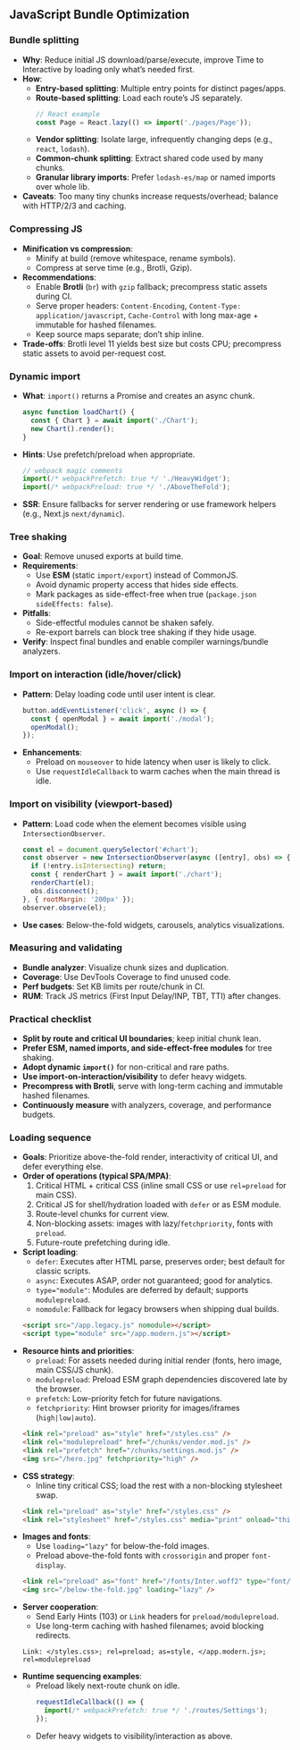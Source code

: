 ## JavaScript Bundle Optimization

### Bundle splitting
- **Why**: Reduce initial JS download/parse/execute, improve Time to Interactive by loading only what’s needed first.
- **How**:
  - **Entry-based splitting**: Multiple entry points for distinct pages/apps.
  - **Route-based splitting**: Load each route’s JS separately.
    ```js
    // React example
    const Page = React.lazy(() => import('./pages/Page'));
    ```
  - **Vendor splitting**: Isolate large, infrequently changing deps (e.g., `react`, `lodash`).
  - **Common-chunk splitting**: Extract shared code used by many chunks.
  - **Granular library imports**: Prefer `lodash-es/map` or named imports over whole lib.
- **Caveats**: Too many tiny chunks increase requests/overhead; balance with HTTP/2/3 and caching.

### Compressing JS
- **Minification vs compression**:
  - Minify at build (remove whitespace, rename symbols).
  - Compress at serve time (e.g., Brotli, Gzip).
- **Recommendations**:
  - Enable **Brotli** (`br`) with `gzip` fallback; precompress static assets during CI.
  - Serve proper headers: `Content-Encoding`, `Content-Type: application/javascript`, `Cache-Control` with long max-age + immutable for hashed filenames.
  - Keep source maps separate; don’t ship inline.
- **Trade-offs**: Brotli level 11 yields best size but costs CPU; precompress static assets to avoid per-request cost.

### Dynamic import
- **What**: `import()` returns a Promise and creates an async chunk.
  ```js
  async function loadChart() {
    const { Chart } = await import('./Chart');
    new Chart().render();
  }
  ```
- **Hints**: Use prefetch/preload when appropriate.
  ```js
  // webpack magic comments
  import(/* webpackPrefetch: true */ './HeavyWidget');
  import(/* webpackPreload: true */ './AboveTheFold');
  ```
- **SSR**: Ensure fallbacks for server rendering or use framework helpers (e.g., Next.js `next/dynamic`).

### Tree shaking
- **Goal**: Remove unused exports at build time.
- **Requirements**:
  - Use **ESM** (static `import/export`) instead of CommonJS.
  - Avoid dynamic property access that hides side effects.
  - Mark packages as side-effect-free when true (`package.json` `sideEffects: false`).
- **Pitfalls**:
  - Side-effectful modules cannot be shaken safely.
  - Re-export barrels can block tree shaking if they hide usage.
- **Verify**: Inspect final bundles and enable compiler warnings/bundle analyzers.

### Import on interaction (idle/hover/click)
- **Pattern**: Delay loading code until user intent is clear.
  ```js
  button.addEventListener('click', async () => {
    const { openModal } = await import('./modal');
    openModal();
  });
  ```
- **Enhancements**:
  - Preload on `mouseover` to hide latency when user is likely to click.
  - Use `requestIdleCallback` to warm caches when the main thread is idle.

### Import on visibility (viewport-based)
- **Pattern**: Load code when the element becomes visible using `IntersectionObserver`.
  ```js
  const el = document.querySelector('#chart');
  const observer = new IntersectionObserver(async ([entry], obs) => {
    if (!entry.isIntersecting) return;
    const { renderChart } = await import('./chart');
    renderChart(el);
    obs.disconnect();
  }, { rootMargin: '200px' });
  observer.observe(el);
  ```
- **Use cases**: Below-the-fold widgets, carousels, analytics visualizations.

### Measuring and validating
- **Bundle analyzer**: Visualize chunk sizes and duplication.
- **Coverage**: Use DevTools Coverage to find unused code.
- **Perf budgets**: Set KB limits per route/chunk in CI.
- **RUM**: Track JS metrics (First Input Delay/INP, TBT, TTI) after changes.

### Practical checklist
- **Split by route and critical UI boundaries**; keep initial chunk lean.
- **Prefer ESM, named imports, and side-effect-free modules** for tree shaking.
- **Adopt dynamic `import()`** for non-critical and rare paths.
- **Use import-on-interaction/visibility** to defer heavy widgets.
- **Precompress with Brotli**, serve with long-term caching and immutable hashed filenames.
- **Continuously measure** with analyzers, coverage, and performance budgets.

### Loading sequence
- **Goals**: Prioritize above-the-fold render, interactivity of critical UI, and defer everything else.
- **Order of operations (typical SPA/MPA)**:
  1) Critical HTML + critical CSS (inline small CSS or use `rel=preload` for main CSS).
  2) Critical JS for shell/hydration loaded with `defer` or as ESM module.
  3) Route-level chunks for current view.
  4) Non-blocking assets: images with lazy/`fetchpriority`, fonts with `preload`.
  5) Future-route prefetching during idle.
- **Script loading**:
  - `defer`: Executes after HTML parse, preserves order; best default for classic scripts.
  - `async`: Executes ASAP, order not guaranteed; good for analytics.
  - `type="module"`: Modules are deferred by default; supports `modulepreload`.
  - `nomodule`: Fallback for legacy browsers when shipping dual builds.
  ```html
  <script src="/app.legacy.js" nomodule></script>
  <script type="module" src="/app.modern.js"></script>
  ```
- **Resource hints and priorities**:
  - `preload`: For assets needed during initial render (fonts, hero image, main CSS/JS chunk).
  - `modulepreload`: Preload ESM graph dependencies discovered late by the browser.
  - `prefetch`: Low-priority fetch for future navigations.
  - `fetchpriority`: Hint browser priority for images/iframes (`high|low|auto`).
  ```html
  <link rel="preload" as="style" href="/styles.css" />
  <link rel="modulepreload" href="/chunks/vendor.mod.js" />
  <link rel="prefetch" href="/chunks/settings.mod.js" />
  <img src="/hero.jpg" fetchpriority="high" />
  ```
- **CSS strategy**:
  - Inline tiny critical CSS; load the rest with a non-blocking stylesheet swap.
  ```html
  <link rel="preload" as="style" href="/styles.css" />
  <link rel="stylesheet" href="/styles.css" media="print" onload="this.media='all'" />
  ```
- **Images and fonts**:
  - Use `loading="lazy"` for below-the-fold images.
  - Preload above-the-fold fonts with `crossorigin` and proper `font-display`.
  ```html
  <link rel="preload" as="font" href="/fonts/Inter.woff2" type="font/woff2" crossorigin>
  <img src="/below-the-fold.jpg" loading="lazy" />
  ```
- **Server cooperation**:
  - Send Early Hints (103) or `Link` headers for `preload/modulepreload`.
  - Use long-term caching with hashed filenames; avoid blocking redirects.
  ```
  Link: </styles.css>; rel=preload; as=style, </app.modern.js>; rel=modulepreload
  ```
- **Runtime sequencing examples**:
  - Preload likely next-route chunk on idle.
    ```js
    requestIdleCallback(() => {
      import(/* webpackPrefetch: true */ './routes/Settings');
    });
    ```
  - Defer heavy widgets to visibility/interaction as above.


